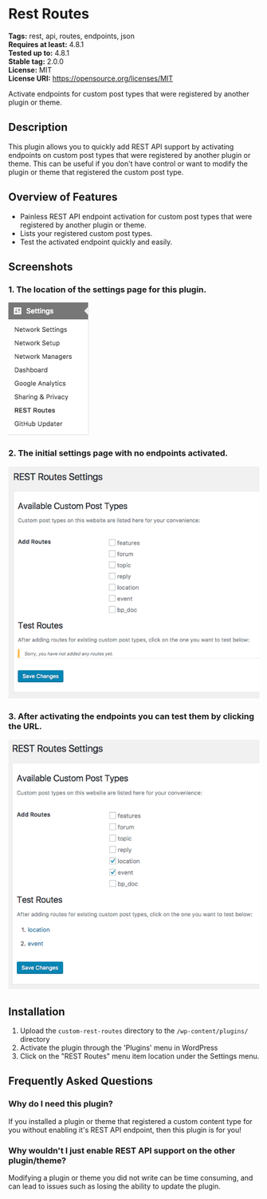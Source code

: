 # Rest Routes #
**Tags:** rest, api, routes, endpoints, json   
**Requires at least:** 4.8.1  
**Tested up to:** 4.8.1  
**Stable tag:** 2.0.0  
**License:** MIT  
**License URI:** https://opensource.org/licenses/MIT   

Activate endpoints for custom post types that were registered by another plugin or theme. 

## Description ##
 
This plugin allows you to quickly add REST API support by activating endpoints on custom post types that were registered by another plugin or theme. This can be useful if you don't have control or want to modify the plugin or theme
that registered the custom post type.  

## Overview of Features ##

* Painless REST API endpoint activation for custom post types that were registered by another plugin or theme. 
* Lists your registered custom post types.  
* Test the activated endpoint quickly and easily.  

## Screenshots ##

### 1. The location of the settings page for this plugin. ###
![The location of the settings page for this plugin.](https://github.com/bccampus/custom-rest-routes/blob/dev/assets/screenshot-1.png)

### 2. The initial settings page with no endpoints activated.  ###
![The initial settings page with no endpoints activated. ](https://github.com/bccampus/custom-rest-routes/blob/dev/assets/screenshot-2.png)

### 3. After activating the endpoints you can test them by clicking the URL.  ###
![After activating the endpoints you can test them by clicking the URL. ](https://github.com/bccampus/custom-rest-routes/blob/dev/assets/screenshot-3.png)

## Installation ##

1. Upload the `custom-rest-routes` directory to the `/wp-content/plugins/` directory
2. Activate the plugin through the 'Plugins' menu in WordPress
3. Click on the "REST Routes" menu item location under the Settings menu. 

## Frequently Asked Questions ##

### Why do I need this plugin? ###

If you installed a plugin or theme that registered a custom content type for you without enabling it's REST API endpoint, then this plugin is for you!  

### Why wouldn't I just enable REST API support on the other plugin/theme? ###

Modifying a plugin or theme you did not write can be time consuming, and can lead to issues such as losing the ability to update the plugin.  

